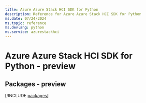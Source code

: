 ```yaml
---
title: Azure Azure Stack HCI SDK for Python
description: Reference for Azure Azure Stack HCI SDK for Python
ms.date: 07/24/2024
ms.topic: reference
ms.devlang: python
ms.service: azurestackhci
---
```

# Azure Azure Stack HCI SDK for Python - preview
## Packages - preview
[!INCLUDE [packages](azure-stack-hci-index.md)]